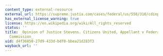 ```yaml
---
content_type: external-resource
external_url: https://supreme.justia.com/cases/federal/us/558/310/cdinpart.html
has_external_license_warning: true
license: https://en.wikipedia.org/wiki/All_rights_reserved
status: ''
title: _Opinion of Justice Stevens. Citizens United, Appellant v Federal Election
  Commission_
uid: d4f36850-27d9-433d-bdf0-bbea21d283f3
wayback_url: ''
---
```

